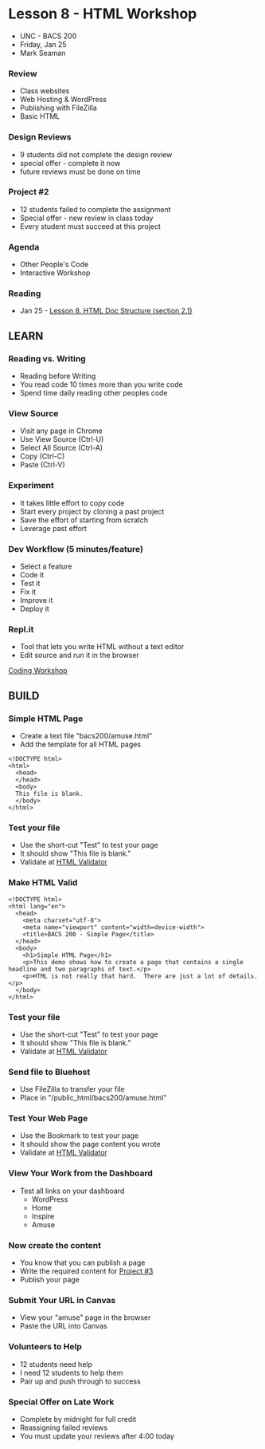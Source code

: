 # Lesson 8 - HTML Workshop

* UNC - BACS 200
* Friday, Jan 25
* Mark Seaman


### Review
* Class websites
* Web Hosting & WordPress
* Publishing with FileZilla
* Basic HTML


### Design Reviews
* 9 students did not complete the design review
* special offer - complete it now
* future reviews must be done on time


### Project #2
* 12 students failed to complete the assignment
* Special offer - new review in class today
* Every student must succeed at this project


### Agenda
* Other People's Code
* Interactive Workshop


### Reading
* Jan 25 - 
[Lesson 8. HTML Doc Structure (section 2.1)](https://learn.zybooks.com/zybook/UNCOBACS200SeamanSpring2019/chapter/2/section/1)



## LEARN

### Reading vs. Writing
* Reading before Writing
* You read code 10 times more than you write code
* Spend time daily reading other peoples code


### View Source
* Visit any page in Chrome
* Use View Source (Ctrl-U)
* Select All Source (Ctrl-A)
* Copy (Ctrl-C)
* Paste (Ctrl-V)


### Experiment
* It takes little effort to copy code
* Start every project by cloning a past project
* Save the effort of starting from scratch
* Leverage past effort


### Dev Workflow (5 minutes/feature)
* Select a feature
* Code it
* Test it
* Fix it
* Improve it
* Deploy it


### Repl.it
* Tool that lets you write HTML without a text editor
* Edit source and run it in the browser

[Coding Workshop](/unc/bacs200/docs/Workshop)



## BUILD

### Simple HTML Page
* Create a text file "bacs200/amuse.html"
* Add the template for all HTML pages

```
<!DOCTYPE html>
<html>
  <head>
  </head>
  <body>
  This file is blank.
  </body>
</html>
```


### Test your file
* Use the short-cut "Test" to test your page
* It should show "This file is blank."
* Validate at [HTML Validator](http://validator.w3.org)


### Make HTML Valid

```
<!DOCTYPE html>
<html lang="en">
  <head>
    <meta charset="utf-8">
    <meta name="viewport" content="width=device-width">
    <title>BACS 200 - Simple Page</title>
  </head>
  <body>
    <h1>Simple HTML Page</h1>
    <p>This demo shows how to create a page that contains a single headline and two paragraphs of text.</p>
    <p>HTML is not really that hard.  There are just a lot of details.</p>
  </body>
</html>
```


### Test your file
* Use the short-cut "Test" to test your page
* It should show "This file is blank."
* Validate at [HTML Validator](http://validator.w3.org)


### Send file to Bluehost
* Use FileZilla to transfer your file
* Place in "/public_html/bacs200/amuse.html"


### Test Your Web Page
* Use the Bookmark to test your page
* It should show the page content you wrote
* Validate at [HTML Validator](http://validator.w3.org)


### View Your Work from the Dashboard
* Test all links on your dashboard
    * WordPress
    * Home
    * Inspire
    * Amuse
    
    
### Now create the content
* You know that you can publish a page
* Write the required content for [Project #3](/unc/bacs200/projects/03)
* Publish your page


### Submit Your URL in Canvas
* View your "amuse" page in the browser
* Paste the URL into Canvas


### Volunteers to Help
* 12 students need help
* I need 12 students to help them
* Pair up and push through to success


### Special Offer on Late Work
* Complete by midnight for full credit
* Reassigning failed reviews
* You must update your reviews after 4:00 today

